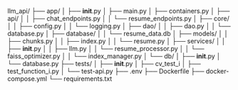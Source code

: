 llm_api/
├── app/
│   ├── __init__.py
│   ├── main.py
│   ├── containers.py
│   ├── api/
│   │   ├── chat_endpoints.py
│   │   └── resume_endpoints.py
│   ├── core/
│   │   ├── config.py
│   │   └── logging.py
│   ├── dao/
│   │   ├── dao.py
│   │   └── database.py
│   ├── database/
│   │   └── resume_data.db
│   ├── models/
│   │   ├── chunks.py
│   │   ├── index.py
│   │   └── resume.py
│   ├── services/
│   │   ├── __init__.py
│   │   ├── llm.py
│   │   └── resume_processor.py
│   │   └── faiss_optimizer.py
│   │   └── index_manager.py
│   └── db/
│       ├── __init__.py
│       └── database.py
├── tests/
│   ├── __init__.py
│   ├── cv_test_i
│   ├── test_function_i.py
│   └── test-api.py
├── .env
├── Dockerfile
├── docker-compose.yml
└── requirements.txt
